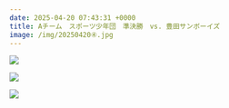 ```yaml
---
date: 2025-04-20 07:43:31 +0000
title: Aチーム　スポーツ少年団　準決勝　vs. 豊田サンボーイズ
image: /img/20250420④.jpg
---
```

![](/img/20250420①.jpg)

![](/img/20250420②.jpg)

![](/img/20250420③.jpg)

